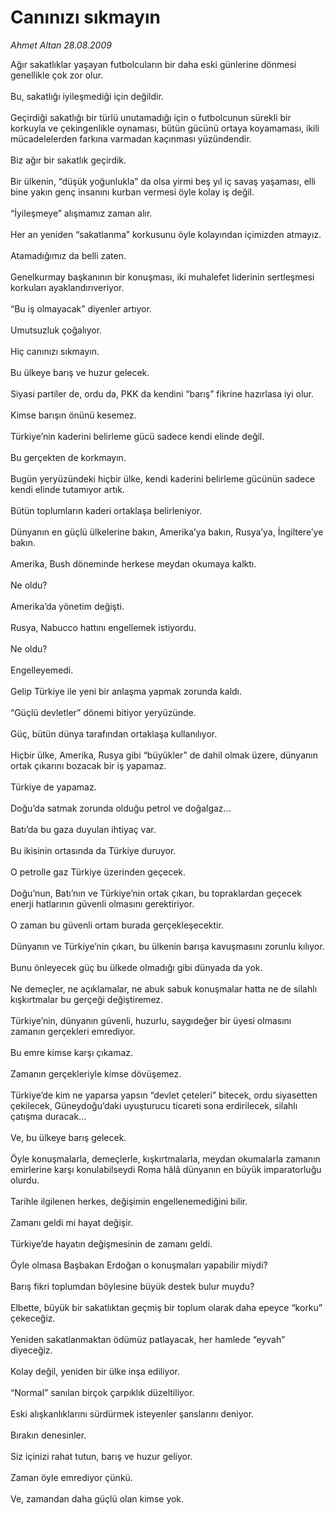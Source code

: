 # Canınızı sıkmayın

*Ahmet Altan 28.08.2009*

<div class="taraf_structure_2col_1zq">
<div class="margen_n">



 <p>Ağır sakatlıklar yaşayan futbolcuların bir daha eski günlerine dönmesi genellikle çok zor olur. <br/><br/>Bu, sakatlığı iyileşmediği için değildir. <br/><br/>Geçirdiği sakatlığı bir türlü unutamadığı için o futbolcunun sürekli bir korkuyla ve çekingenlikle oynaması, bütün gücünü ortaya koyamaması, ikili mücadelelerden farkına varmadan kaçınması yüzündendir. <br/><br/>Biz ağır bir sakatlık geçirdik. <br/><br/>Bir ülkenin, “düşük yoğunlukla” da olsa yirmi beş yıl iç savaş yaşaması, elli bine yakın genç insanını kurban vermesi öyle kolay iş değil. <br/><br/>“İyileşmeye” alışmamız zaman alır. <br/><br/>Her an yeniden “sakatlanma” korkusunu öyle kolayından içimizden atmayız. <br/><br/>Atamadığımız da belli zaten. <br/><br/>Genelkurmay başkanının bir konuşması, iki muhalefet liderinin sertleşmesi korkuları ayaklandırıveriyor. <br/><br/>“Bu iş olmayacak” diyenler artıyor. <br/><br/>Umutsuzluk çoğalıyor. <br/><br/>Hiç canınızı sıkmayın. <br/><br/>Bu ülkeye barış ve huzur gelecek. <br/><br/>Siyasi partiler de, ordu da, PKK da kendini “barış” fikrine hazırlasa iyi olur. <br/><br/>Kimse barışın önünü kesemez. <br/><br/>Türkiye’nin kaderini belirleme gücü sadece kendi elinde değil. <br/><br/>Bu gerçekten de korkmayın. <br/><br/>Bugün yeryüzündeki hiçbir ülke, kendi kaderini belirleme gücünün sadece kendi elinde tutamıyor artık. <br/><br/>Bütün toplumların kaderi ortaklaşa belirleniyor. <br/><br/>Dünyanın en güçlü ülkelerine bakın, Amerika’ya bakın, Rusya’ya, İngiltere’ye bakın. <br/><br/>Amerika, Bush döneminde herkese meydan okumaya kalktı. <br/><br/>Ne oldu? <br/><br/>Amerika’da yönetim değişti. <br/><br/>Rusya, Nabucco hattını engellemek istiyordu. <br/><br/>Ne oldu? <br/><br/>Engelleyemedi. <br/><br/>Gelip Türkiye ile yeni bir anlaşma yapmak zorunda kaldı. <br/><br/>“Güçlü devletler” dönemi bitiyor yeryüzünde. <br/><br/>Güç, bütün dünya tarafından ortaklaşa kullanılıyor. <br/><br/>Hiçbir ülke, Amerika, Rusya gibi “büyükler” de dahil olmak üzere, dünyanın ortak çıkarını bozacak bir iş yapamaz. <br/><br/>Türkiye de yapamaz. <br/><br/>Doğu’da satmak zorunda olduğu petrol ve doğalgaz... <br/><br/>Batı’da bu gaza duyulan ihtiyaç var. <br/><br/>Bu ikisinin ortasında da Türkiye duruyor. <br/><br/>O petrolle gaz Türkiye üzerinden geçecek. <br/><br/>Doğu’nun, Batı’nın ve Türkiye’nin ortak çıkarı, bu topraklardan geçecek enerji hatlarının güvenli olmasını gerektiriyor. <br/><br/>O zaman bu güvenli ortam burada gerçekleşecektir. <br/><br/>Dünyanın ve Türkiye’nin çıkarı, bu ülkenin barışa kavuşmasını zorunlu kılıyor. <br/><br/>Bunu önleyecek güç bu ülkede olmadığı gibi dünyada da yok. <br/><br/>Ne demeçler, ne açıklamalar, ne abuk sabuk konuşmalar hatta ne de silahlı kışkırtmalar bu gerçeği değiştiremez. <br/><br/>Türkiye’nin, dünyanın güvenli, huzurlu, saygıdeğer bir üyesi olmasını zamanın gerçekleri emrediyor. <br/><br/>Bu emre kimse karşı çıkamaz. <br/><br/>Zamanın gerçekleriyle kimse dövüşemez. <br/><br/>Türkiye’de kim ne yaparsa yapsın “devlet çeteleri” bitecek, ordu siyasetten çekilecek, Güneydoğu’daki uyuşturucu ticareti sona erdirilecek, silahlı çatışma duracak... <br/><br/>Ve, bu ülkeye barış gelecek. <br/><br/>Öyle konuşmalarla, demeçlerle, kışkırtmalarla, meydan okumalarla zamanın emirlerine karşı konulabilseydi Roma hâlâ dünyanın en büyük imparatorluğu olurdu. <br/><br/>Tarihle ilgilenen herkes, değişimin engellenemediğini bilir. <br/><br/>Zamanı geldi mi hayat değişir. <br/><br/>Türkiye’de hayatın değişmesinin de zamanı geldi. <br/><br/>Öyle olmasa Başbakan Erdoğan o konuşmaları yapabilir miydi? <br/><br/>Barış fikri toplumdan böylesine büyük destek bulur muydu? <br/><br/>Elbette, büyük bir sakatlıktan geçmiş bir toplum olarak daha epeyce “korku” çekeceğiz.<br/><br/>Yeniden sakatlanmaktan ödümüz patlayacak, her hamlede “eyvah” diyeceğiz. <br/><br/>Kolay değil, yeniden bir ülke inşa ediliyor. <br/><br/>“Normal” sanılan birçok çarpıklık düzeltiliyor. <br/><br/>Eski alışkanlıklarını sürdürmek isteyenler şanslarını deniyor. <br/><br/>Bırakın denesinler. <br/><br/>Siz içinizi rahat tutun, barış ve huzur geliyor. <br/><br/>Zaman öyle emrediyor çünkü. <br/><br/>Ve, zamandan daha güçlü olan kimse yok.</p>
<br/>
<br/>
<br/>



<br/>


<div id="taraf_not">
</div>

</div>


</div>
